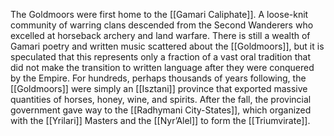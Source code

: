 The Goldmoors were first home to the [[Gamari Caliphate]]. A loose-knit community of warring clans descended from the Second Wanderers who excelled at horseback archery and land warfare. There is still a wealth of Gamari poetry and written music scattered about the [[Goldmoors]], but it is speculated that this represents only a fraction of a vast oral tradition that did not make the transition to written language after they were conquered by the Empire. For hundreds, perhaps thousands of years following, the [[Goldmoors]] were simply an [[Isztani]] province that exported massive quantities of horses, honey, wine, and spirits. After the fall, the provincial government gave way to the [[Radhymani City-States]], which organized with the [[Yrilari]] Masters and the [[Nyr’Alel]] to form the [[Triumvirate]].